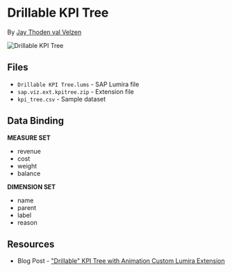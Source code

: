 Drillable KPI Tree
==============================================
By [Jay Thoden val Velzen](http://scn.sap.com/people/jay.thodenvanvelzen)

![Drillable KPI Tree](https://github.com/SAP/lumira-extension-viz/blob/master/Drillable_KPI_Tree/kpi_tree.PNG)

Files
------------
* `Drillable KPI Tree.lums` - SAP Lumira file
* `sap.viz.ext.kpitree.zip` - Extension file
* `kpi_tree.csv` - Sample dataset

Data Binding
-------------------------------------------
<strong>MEASURE SET</strong>
* revenue
* cost
* weight
* balance
 
<strong>DIMENSION SET</strong>
* name
* parent
* label
* reason

Resources
---------
* Blog Post - ["Drillable" KPI Tree with Animation Custom Lumira Extension](http://scn.sap.com/community/lumira/blog/2015/04/01/drillable-kpi-tree-with-animation-custom-lumira-extension)

